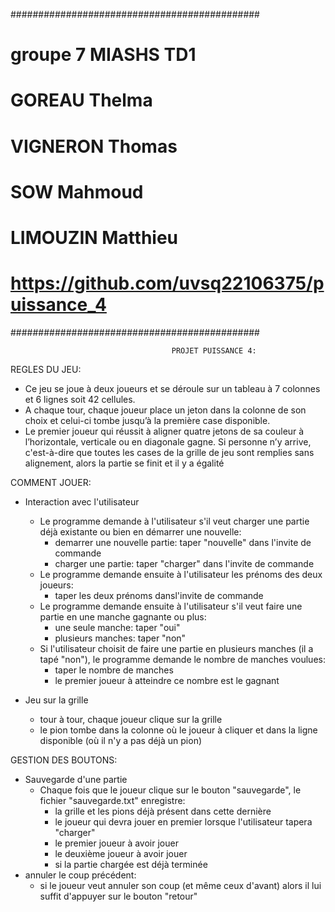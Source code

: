 #############################################
# groupe 7 MIASHS TD1
# GOREAU Thelma
# VIGNERON Thomas
# SOW Mahmoud
# LIMOUZIN Matthieu
# https://github.com/uvsq22106375/puissance_4
#############################################


                                        PROJET PUISSANCE 4:

REGLES DU JEU:

- Ce jeu se joue à deux joueurs et se déroule sur un tableau à 7 colonnes et 6 lignes soit 42 cellules. 
- A chaque tour, chaque joueur place un jeton dans la colonne de son choix et celui-ci tombe jusqu’à la première case disponible. 
- Le premier joueur qui réussit à aligner quatre jetons de sa couleur à l’horizontale, verticale ou en diagonale gagne. Si personne n’y arrive, c'est-à-dire que toutes les cases de la grille de jeu sont remplies sans alignement, alors la partie se finit et il y a égalité

COMMENT JOUER:

- Interaction avec l'utilisateur
    - Le programme demande à l'utilisateur s'il veut charger une partie déjà existante ou bien en démarrer une nouvelle:
        - demarrer une nouvelle partie: taper "nouvelle" dans l'invite de commande
        - charger une partie: taper "charger" dans l'invite de commande
    - Le programme demande ensuite à l'utilisateur les prénoms des deux joueurs:
        - taper les deux prénoms dansl'invite de commande
    - Le programme demande ensuite à l'utilisateur s'il veut faire une partie en une manche gagnante ou plus:
        - une seule manche: taper "oui"
        - plusieurs manches: taper "non"
    - Si l'utilisateur choisit de faire une partie en plusieurs manches (il a tapé "non"), le programme demande le nombre de manches voulues:
        - taper le nombre de manches
        - le premier joueur à atteindre ce nombre est le gagnant

- Jeu sur la grille
    - tour à tour, chaque joueur clique sur la grille
    - le pion tombe dans la colonne où le joueur à cliquer et dans la ligne disponible (où il n'y a pas déjà un pion)

GESTION DES BOUTONS:

- Sauvegarde d'une partie
    - Chaque fois que le joueur clique sur le bouton "sauvegarde", le fichier "sauvegarde.txt" enregistre:
        - la grille et les pions déjà présent dans cette dernière
        - le joueur qui devra jouer en premier lorsque l'utilisateur tapera "charger"
        - le premier joueur à avoir jouer
        - le deuxième joueur à avoir jouer
        - si la partie chargée est déjà terminée
- annuler le coup précédent:
    - si le joueur veut annuler son coup (et même ceux d'avant) alors il lui suffit d'appuyer sur le bouton "retour"












